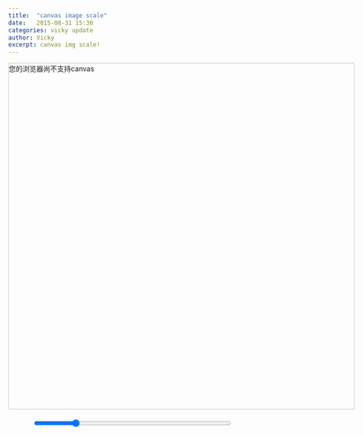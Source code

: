 ```yaml
---
title:  "canvas image scale"
date:   2015-08-31 15:30
categories: vicky update
author: Vicky
excerpt: canvas img scale!
---
```


  <canvas id="canvas" style="display: block; margin: 0 auto; padding: 0; border: 1px solid #ccc;width: 700px; height: 700px;">
    您的浏览器尚不支持canvas
  </canvas>
  <div id="info">
    <input id="scaleRange" type="range" min="0.5" max="3.0" step="0.01" value="1" style="width: 400px; margin: 20px auto 0; display: block;">
    <div id="scaleSize" style="text-align: center; font-size: 20px;"></div>
  </div>


<script>
  var canvas = document.getElementById('canvas'),
    ctx = canvas.getContext('2d'),
    img = new Image(),

    scarleTxt = document.getElementById('scaleSize'),
    scaleRange = document.getElementById('scaleRange'),
    scale = 1.0,
    MIN_SCALE = 0.5,
    MAX_SCALE = 3.0;

  function drawImage() {
    var imgInitW = canvas.width,
      imgInitH = canvas.height,
      imgNewW = imgInitW * scale,
      imgNewH = imgInitH * scale,

      dx = (imgInitW - imgNewW) / 2,
      dy = (imgInitH - imgNewH) / 2;

    ctx.clearRect(0, 0, canvas.width, canvas.height);
    ctx.drawImage(img, dx, dy, imgNewW, imgNewH);
  }

  function drawScaleText(value) {
    var text = parseFloat(value).toFixed(2);

    scarleTxt.innerText = text;
  }

  scaleRange.onmousemove = function(e) {
    scale = e.target.value;

     if (scale < MIN_SCALE) {
      scale = MIN_SCALE;
     }else if (scale > MAX_SCALE) {
      scale = MAX_SCALE;
     }

     drawScaleText(scale);
     drawImage();
  }

  img.src = 'http://vicky-fan.github.io/assets/postImg/naruto.jpeg';
  img.onload = function() {
    drawImage();
    drawScaleText(scaleRange.value);
  };

</script>
